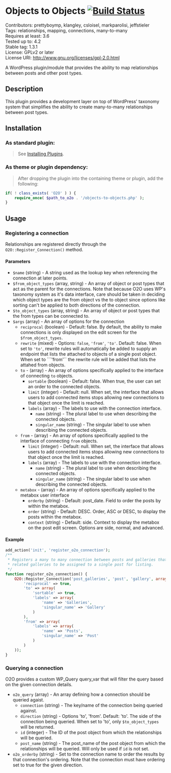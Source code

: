 Objects to Objects [![Build Status](https://travis-ci.org/voceconnect/objects-to-objects.png?branch=master)](https://travis-ci.org/voceconnect/objects-to-objects)
==================

Contributors: prettyboymp, klangley, csloisel, markparolisi, jeffstieler  
Tags: relationships, mapping, connections, many-to-many  
Requires at least: 3.6  
Tested up to: 4.2  
Stable tag: 1.3.1  
License: GPLv2 or later  
License URI: http://www.gnu.org/licenses/gpl-2.0.html

A WordPress plugin/module that provides the ability to map relationships between posts and other post types.

## Description
This plugin provides a development layer on top of WordPress' taxonomy system that simplifies the ability to create many-to-many relationships between post types.

## Installation

### As standard plugin:
> See [Installing Plugins](http://codex.wordpress.org/Managing_Plugins#Installing_Plugins).

### As theme or plugin dependency:
> After dropping the plugin into the containing theme or plugin, add the following:
```php
if( ! class_exists( 'O2O' ) ) {
	require_once( $path_to_o2o . '/objects-to-objects.php' );
}
```

## Usage

### Registering a connection

Relationships are registered directly through the ```O2O::Register_Connection()``` method.

#### Parameters
* ```$name``` (string) - A string used as the lookup key when referencing the connection at later points.
* ```$from_object_types``` (array, string) - An array of object or post types that act as the parent for the connections.  Note that because O2O uses WP's taxonomy system as it's data interface, care should be taken in deciding which object types are the from object vs the to object since options like sorting can't be applied to both directions of the connection.
* ```$to_object_types``` (array, string) - An array of object or post types that the from types can be connected to.
* ```$args``` (array) - An array of options for the connection
	* ```reciprocal``` (boolean) - Default: false.  By default, the ability to make connections is only displayed on the edit screen for the ```$from_object_types```.
	* ```rewrite``` (mixed) - Options: ```false```, ```'from'```, ```'to'```.  Default: false.  When set to ```'to'```, rewrite rules will automatically be added to supply an endpoint that lists the attached to objects of a single post object.  When set to ```'from'`` the rewrite rule will be added that lists the attahed from objects.
	* ```to``` - (array) - An array of options specifically applied to the interface of connecting ```to``` objects.
		* ```sortable``` (boolean) - Default: false.  When true, the user can set an order to the connected objects.
		* ```limit``` (integer) - Default: null.  When set, the interface that allows users to add connected items stops allowing new connections to that object once the limit is reached.
		* ```labels``` (array) - The labels to use with the connection interface.
			* ```name``` (string) - The plural label to use when describing the connected objects.
			* ```singular_name``` (string) - The singular label to use when describing the connected objects.
	* ```from``` - (array) - An array of options specifically applied to the interface of connecting ```from``` objects.
		* ```limit``` (integer) - Default: null.  When set, the interface that allows users to add connected items stops allowing new connections to that object once the limit is reached.
		* ```labels``` (array) - The labels to use with the connection interface.
			* ```name``` (string) - The plural label to use when describing the connected objects.
			* ```singular_name``` (string) - The singular label to use when describing the connected objects.
	* ```metabox``` - (array) - An array of options specifically applied to the metabox user interface
		* ```orderby``` (string) - Default: post_date. Field to order the posts by within the metabox.
		* ```order``` (string) - Default: DESC. Order, ASC or DESC, to display the posts within the metabox.
		* ```context``` (string) - Default: side. Context to display the metabox on the post edit screen. Options are side, normal, and advanced.


#### Example

```php
add_action('init', 'register_o2o_connection');
/**
 * Registers a many to many connection between posts and galleries that allows
 * related galleries to be assigned to a single post for listing.
 */
function register_o2o_connection() {
	O2O::Register_Connection('post_galleries', 'post', 'gallery', array(
		'reciprocal' => true,
		'to' => array(
			'sortable' => true,
			'labels' => array(
				'name' => 'Galleries',
				'singular_name' => 'Gallery'
			)
		),
		'from' => array(
			'labels' => array(
				'name' => 'Posts',
				'singular_name' => 'Post'
			)
		)
	));
}
```

### Querying a connection
O2O provides a custom WP_Query query_var that will filter the query based on the given connection details.

* ```o2o_query``` (array) - An array defining how a connection should be queried agaist.
	* ```connection``` (string) - The key/name of the connection being queried against.
	* ```direction``` (string) - Options 'to', 'from'.  Default: 'to'.  The side of the connection being queried.  When set to 'to', only ```$to_object_types``` will be returned.
	* ```id``` (integer) - The ID of the post object from which the relationships will be queried.
	* ```post_name``` (string) - The post_name of the post object from which the relationships will be queried.  Will only be used if ```id``` is not set.
* ```o2o_orderby``` (string) - Set to the connection name to order the results by that connection's ordering.  Note that the connection must have ordering set to true for the given direction.